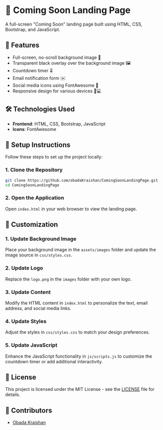 # 🚀 Coming Soon Landing Page
A full-screen "Coming Soon" landing page built using HTML, CSS, Bootstrap, and JavaScript.

## 🌟 Features
- Full-screen, no-scroll background image 🌆
- Transparent black overlay over the background image 🖼️
- Countdown timer ⏳
- Email notification form ✉️
- Social media icons using FontAwesome 🔗
- Responsive design for various devices 📱💻

## 🛠️ Technologies Used
- **Frontend**: HTML, CSS, Bootstrap, JavaScript
- **Icons**: FontAwesome

## 📝 Setup Instructions
Follow these steps to set up the project locally:

### 1. Clone the Repository
```bash
git clone https://github.com/obadaKraishan/ComingSoonLandingPage.git
cd ComingSoonLandingPage
```

### 2. Open the Application
Open `index.html` in your web browser to view the landing page.

## 🎨 Customization
### 1. Update Background Image
Place your background image in the `assets/images` folder and update the image source in `css/styles.css`.

### 2. Update Logo
Replace the `logo.png` in the `images` folder with your own logo.

### 3. Update Content
Modify the HTML content in `index.html` to personalize the text, email address, and social media links.

### 4. Update Styles
Adjust the styles in `css/styles.css` to match your design preferences.

### 5. Update JavaScript
Enhance the JavaScript functionality in `js/scripts.js` to customize the countdown timer or add additional interactivity.

## 📄 License
This project is licensed under the MIT License - see the [LICENSE](LICENSE) file for details.

## 👥 Contributors
- [Obada Kraishan](https://github.com/obadaKraishan)
